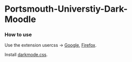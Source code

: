 # Portsmouth-Universtiy-Dark-Moodle
### How to use
Use the extension usercss -> [Google](https://chrome.google.com/webstore/detail/user-css/okpjlejfhacmgjkmknjhadmkdbcldfcb?hl=en), [Firefox](https://addons.mozilla.org/en-US/firefox/addon/stylish/?src=external-userstylesorghelp).

Install [darkmode.css](https://raw.githubusercontent.com/TLDRQwerty/Portsmouth-Universtiy-Dark-Moodle/master/darkmode.user.css).
